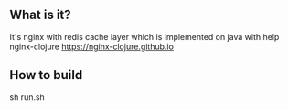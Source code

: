 ## What is it?
It's nginx with redis cache layer which is implemented on java with help nginx-clojure https://nginx-clojure.github.io
## How to build
sh run.sh
